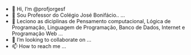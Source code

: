 - 👋 Hi, I’m @profjorgesf
- 👀 Sou Professor do Colégio José Bonifácio.. ...
- 🌱 Leciono as diciplinas de Pensamento computacional, Lógica de Programação, Linguagem de Programação, Banco de Dados, Internet e Programação Web ...
- 💞️ I’m looking to collaborate on ...
- 📫 How to reach me ...

<!---
profjorgesf/profjorgesf is a ✨ special ✨ repository because its `README.md` (this file) appears on your GitHub profile.
You can click the Preview link to take a look at your changes.
--->
